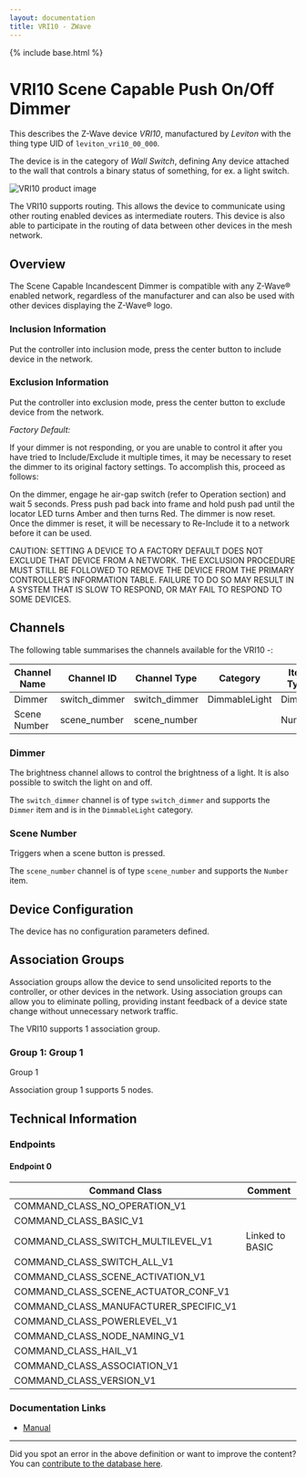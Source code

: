 ```yaml
---
layout: documentation
title: VRI10 - ZWave
---
```


{% include base.html %}

# VRI10 Scene Capable Push On/Off Dimmer
This describes the Z-Wave device *VRI10*, manufactured by *Leviton* with the thing type UID of ```leviton_vri10_00_000```.

The device is in the category of *Wall Switch*, defining Any device attached to the wall that controls a binary status of something, for ex. a light switch.

![VRI10 product image](https://opensmarthouse.org/zwavedatabase/873/image/)


The VRI10 supports routing. This allows the device to communicate using other routing enabled devices as intermediate routers.  This device is also able to participate in the routing of data between other devices in the mesh network.

## Overview

The Scene Capable Incandescent Dimmer is compatible with any Z-Wave® enabled network, regardless of the manufacturer and can also be used with other devices displaying the Z-Wave® logo.

### Inclusion Information

Put the controller into inclusion mode, press the center button to include device in the network.

### Exclusion Information

Put the controller into exclusion mode, press the center button to exclude device from the network.  
  
_Factory Default:_  
  
If your dimmer is not responding, or you are unable to control it after you have tried to Include/Exclude it multiple times, it may be necessary to reset the dimmer to its original factory settings. To accomplish this, proceed as follows:  
  
On the dimmer, engage he air-gap switch (refer to Operation section) and wait 5 seconds. Press push pad back into frame and hold push pad until the locator LED turns Amber and then turns Red. The dimmer is now reset. Once the dimmer is reset, it will be necessary to Re-Include it to a network before it can be used.  
  
CAUTION: SETTING A DEVICE TO A FACTORY DEFAULT DOES NOT EXCLUDE THAT DEVICE FROM A NETWORK. THE EXCLUSION PROCEDURE MUST STILL BE FOLLOWED TO REMOVE THE DEVICE FROM THE PRIMARY CONTROLLER’S INFORMATION TABLE. FAILURE TO DO SO MAY RESULT IN A SYSTEM THAT IS SLOW TO RESPOND, OR MAY FAIL TO RESPOND TO SOME DEVICES.

## Channels

The following table summarises the channels available for the VRI10 -:

| Channel Name | Channel ID | Channel Type | Category | Item Type |
|--------------|------------|--------------|----------|-----------|
| Dimmer | switch_dimmer | switch_dimmer | DimmableLight | Dimmer | 
| Scene Number | scene_number | scene_number |  | Number | 

### Dimmer
The brightness channel allows to control the brightness of a light.
            It is also possible to switch the light on and off.

The ```switch_dimmer``` channel is of type ```switch_dimmer``` and supports the ```Dimmer``` item and is in the ```DimmableLight``` category.

### Scene Number
Triggers when a scene button is pressed.

The ```scene_number``` channel is of type ```scene_number``` and supports the ```Number``` item.



## Device Configuration

The device has no configuration parameters defined.

## Association Groups

Association groups allow the device to send unsolicited reports to the controller, or other devices in the network. Using association groups can allow you to eliminate polling, providing instant feedback of a device state change without unnecessary network traffic.

The VRI10 supports 1 association group.

### Group 1: Group 1

Group 1

Association group 1 supports 5 nodes.

## Technical Information

### Endpoints

#### Endpoint 0

| Command Class | Comment |
|---------------|---------|
| COMMAND_CLASS_NO_OPERATION_V1| |
| COMMAND_CLASS_BASIC_V1| |
| COMMAND_CLASS_SWITCH_MULTILEVEL_V1| Linked to BASIC|
| COMMAND_CLASS_SWITCH_ALL_V1| |
| COMMAND_CLASS_SCENE_ACTIVATION_V1| |
| COMMAND_CLASS_SCENE_ACTUATOR_CONF_V1| |
| COMMAND_CLASS_MANUFACTURER_SPECIFIC_V1| |
| COMMAND_CLASS_POWERLEVEL_V1| |
| COMMAND_CLASS_NODE_NAMING_V1| |
| COMMAND_CLASS_HAIL_V1| |
| COMMAND_CLASS_ASSOCIATION_V1| |
| COMMAND_CLASS_VERSION_V1| |

### Documentation Links

* [Manual](https://www.opensmarthouse.org/zwavedatabase/873/VRI10-1LXManual.pdf)

---

Did you spot an error in the above definition or want to improve the content?
You can [contribute to the database here](https://www.opensmarthouse.org/zwavedatabase/873).
